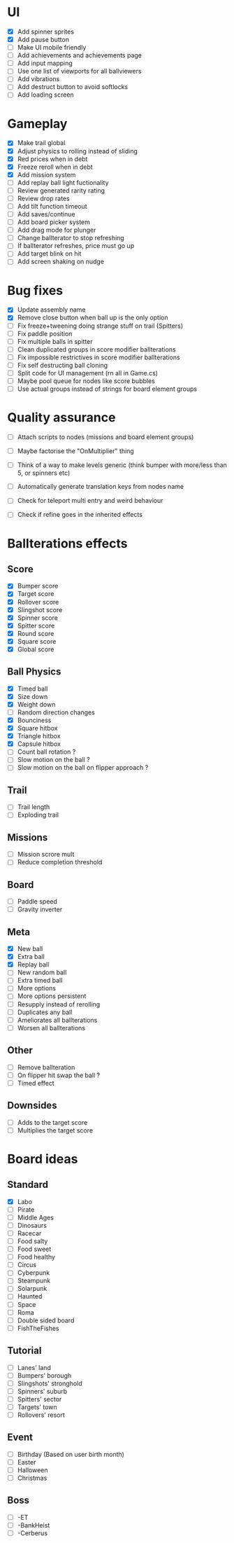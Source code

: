 # UI

- [x] Add spinner sprites
- [x] Add pause button
- [ ] Make UI mobile friendly
- [ ] Add achievements and achievements page
- [ ] Add input mapping
- [ ] Use one list of viewports for all ballviewers
- [ ] Add vibrations
- [ ] Add destruct button to avoid softlocks
- [ ] Add loading screen

# Gameplay

- [x] Make trail global
- [x] Adjust physics to rolling instead of sliding
- [x] Red prices when in debt
- [x] Freeze reroll when in debt
- [x] Add mission system
- [ ] Add replay ball light fuctionality
- [ ] Review generated rarity rating
- [ ] Review drop rates
- [ ] Add tilt function timeout
- [ ] Add saves/continue
- [ ] Add board picker system
- [ ] Add drag mode for plunger
- [ ] Change ballterator to stop refreshing
- [ ] If ballterator refreshes, price must go up
- [ ] Add target blink on hit
- [ ] Add screen shaking on nudge

# Bug fixes

- [x] Update assembly name
- [x] Remove close button when ball up is the only option
- [ ] Fix freeze+tweening doing strange stuff on trail (Spitters)
- [ ] Fix paddle position
- [ ] Fix multiple balls in spitter
- [ ] Clean duplicated groups in score modifier ballterations
- [ ] Fix impossible restrictives in score modifier ballterations
- [ ] Fix self destructing ball cloning
- [ ] Split code for UI management (rn all in Game.cs)
- [ ] Maybe pool queue for nodes like score bubbles
- [ ] Use actual groups instead of strings for board element groups

# Quality assurance

- [ ] Attach scripts to nodes (missions and board element groups)
- [ ] Maybe factorise the "OnMultiplier" thing
- [ ] Think of a way to make levels generic (think bumper with more/less than 5, or spinners etc)
- [ ] Automatically generate translation keys from nodes name
- [ ] Check for teleport multi entry and weird behaviour
- [ ] Check if refine goes in the inherited effects


# Ballterations effects

## Score
- [x] Bumper score
- [x] Target score
- [x] Rollover score
- [x] Slingshot score
- [x] Spinner score
- [x] Spitter score
- [x] Round score
- [x] Square score
- [x] Global score

## Ball Physics
- [x] Timed ball
- [x] Size down
- [x] Weight down
- [ ] Random direction changes
- [x] Bounciness
- [x] Square hitbox
- [x] Triangle hitbox
- [x] Capsule hitbox
- [ ] Count ball rotation ?
- [ ] Slow motion on the ball ?
- [ ] Slow motion on the ball on flipper approach ?

## Trail
- [ ] Trail length
- [ ] Exploding trail

## Missions
- [ ] Mission scrore mult
- [ ] Reduce completion threshold

## Board
- [ ] Paddle speed
- [ ] Gravity inverter

## Meta
- [x] New ball
- [x] Extra ball
- [x] Replay ball
- [ ] New random ball
- [ ] Extra timed ball
- [ ] More options
- [ ] More options persistent
- [ ] Resupply instead of rerolling
- [ ] Duplicates any ball
- [ ] Ameliorates all ballterations
- [ ] Worsen all ballterations

## Other
- [ ] Remove ballteration
- [ ] On flipper hit swap the ball ?
- [ ] Timed effect

## Downsides
- [ ] Adds to the target score
- [ ] Multiplies the target score

# Board ideas

## Standard
- [x] Labo
- [ ] Pirate
- [ ] Middle Ages
- [ ] Dinosaurs
- [ ] Racecar
- [ ] Food salty
- [ ] Food sweet
- [ ] Food healthy
- [ ] Circus
- [ ] Cyberpunk
- [ ] Steampunk
- [ ] Solarpunk 
- [ ] Haunted
- [ ] Space
- [ ] Roma
- [ ] Double sided board
- [ ] FishTheFishes

## Tutorial
- [ ] Lanes' land
- [ ] Bumpers' borough
- [ ] Slingshots' stronghold
- [ ] Spinners' suburb
- [ ] Spitters' sector
- [ ] Targets' town
- [ ] Rollovers' resort

## Event
- [ ] Birthday (Based on user birth month)
- [ ] Easter
- [ ] Halloween
- [ ] Christmas

## Boss
- [ ] -ET
- [ ] -BankHeist
- [ ] -Cerberus
